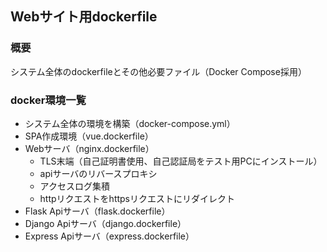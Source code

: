 ## Webサイト用dockerfile
### 概要
システム全体のdockerfileとその他必要ファイル（Docker Compose採用）
### docker環境一覧
- システム全体の環境を構築（docker-compose.yml）  
- SPA作成環境（vue.dockerfile）  
- Webサーバ（nginx.dockerfile）  
  - TLS末端（自己証明書使用、自己認証局をテスト用PCにインストール）
  - apiサーバのリバースプロキシ
  - アクセスログ集積
  - httpリクエストをhttpsリクエストにリダイレクト
- Flask Apiサーバ（flask.dockerfile）  
- Django Apiサーバ（django.dockerfile）  
- Express Apiサーバ（express.dockerfile）  
